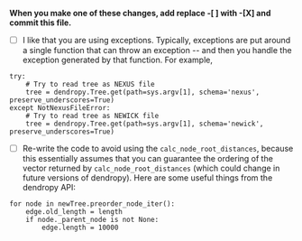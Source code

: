 **When you make one of these changes, add replace -[ ] with -[X] and commit this file.**

- [ ] I like that you are using exceptions. Typically, exceptions are put around a single function that can throw an exception -- and then you handle the exception generated by that function. For example, 
```
try:
    # Try to read tree as NEXUS file
    tree = dendropy.Tree.get(path=sys.argv[1], schema='nexus', preserve_underscores=True)
except NotNexusFileError:
    # Try to read tree as NEWICK file
    tree = dendropy.Tree.get(path=sys.argv[1], schema='newick', preserve_underscores=True)
```

- [ ] Re-write the code to avoid using the `calc_node_root_distances`, because this essentially assumes that you can guarantee the ordering of the vector returned by `calc_node_root_distances` (which could change in future versions of dendropy). Here are some useful things from the dendropy API:

```
for node in newTree.preorder_node_iter():
    edge.old_length = length
    if node._parent_node is not None:
        edge.length = 10000
```
